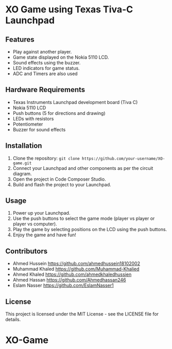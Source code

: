 # XO Game using Texas Tiva-C Launchpad



## Features
- Play against another player.
- Game state displayed on the Nokia 5110 LCD.
- Sound effects using the buzzer.
- LED indicators for game status.
- ADC and Timers are also used

## Hardware Requirements
- Texas Instruments Launchpad development board (Tiva C)
- Nokia 5110 LCD
- Push buttons (5 for directions and drawing)
- LEDs with resistors
- Potentiometer
- Buzzer for sound effects

## Installation
1. Clone the repository: `git clone https://github.com/your-username/XO-game.git`
2. Connect your Launchpad and other components as per the circuit diagram.
3. Open the project in Code Composer Studio.
4. Build and flash the project to your Launchpad.

## Usage
1. Power up your Launchpad.
2. Use the push buttons to select the game mode (player vs player or player vs computer).
3. Play the game by selecting positions on the LCD using the push buttons.
4. Enjoy the game and have fun!

## Contributors
- Ahmed Hussein https://github.com/ahmedhussein18102002
- Muhammad Khaled https://github.com/Muhammad-Khalied
- Ahmed Khaled https://github.com/ahmedkhaledhussien
- Ahmed Hassan https://github.com/Ahmedhassan246
- Eslam Nasser https://github.com/EslamNasser1

## License
This project is licensed under the MIT License - see the LICENSE file for details.
# XO-Game

